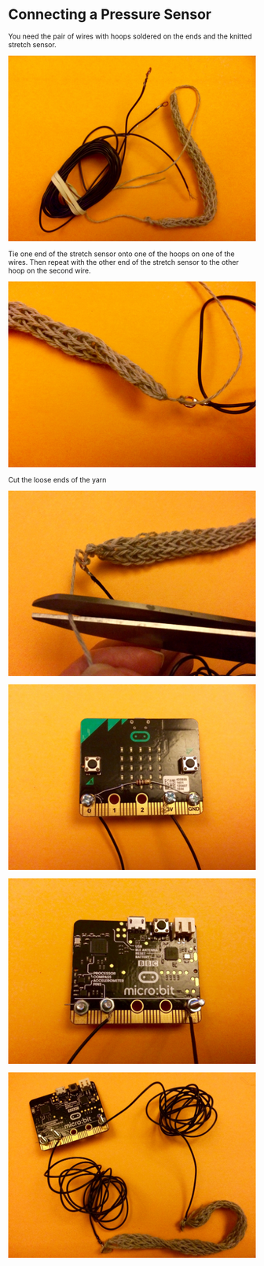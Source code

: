 # Connecting a Pressure Sensor 

You need the pair of wires with hoops soldered on the ends and the knitted stretch sensor.

![IMG_3129.jpg](IMG_3129.jpg)

Tie one end of the stretch sensor onto one of the hoops on  one of the wires. 
Then repeat with the other end of the stretch sensor to the other hoop on the second wire.  

![IMG_3142.jpg](IMG_3142.jpg)

Cut the loose ends of the yarn  

![IMG_3145.jpg](IMG_3145.jpg)

![IMG_3146.jpg](IMG_3146.jpg)

![IMG_3148.jpg](IMG_3148.jpg)

![IMG_3149.jpg](IMG_3149.jpg)
